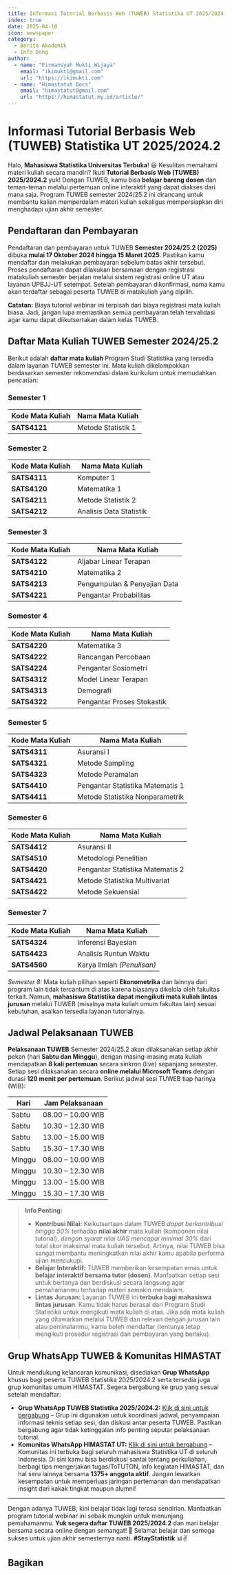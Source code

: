 ```yaml
---
title: Informasi Tutorial Berbasis Web (TUWEB) Statistika UT 2025/2024.2
index: true
date: 2025-04-10
icon: newspaper
category:
  - Berita Akademik
  - Info Dong
author:
  - name: "Firmansyah Mukti Wijaya"
    email: "ikimukti@gmail.com"
    url: "https://ikimukti.com"
  - name: "Himastatut Docs"
    email: "himastatut@gmail.com"
    url: "https://himastatut.my.id/article/"
---
```


# Informasi Tutorial Berbasis Web (TUWEB) Statistika UT 2025/2024.2

Halo, **Mahasiswa Statistika Universitas Terbuka**! 😃 Kesulitan memahami materi kuliah secara mandiri? Ikuti **Tutorial Berbasis Web (TUWEB) 2025/2024.2** yuk! Dengan TUWEB, kamu bisa **belajar bareng dosen** dan teman-teman melalui pertemuan online interaktif yang dapat diakses dari mana saja. Program TUWEB semester 2024/25.2 ini dirancang untuk membantu kalian memperdalam materi kuliah sekaligus mempersiapkan diri menghadapi ujian akhir semester.

## Pendaftaran dan Pembayaran

Pendaftaran dan pembayaran untuk TUWEB **Semester 2024/25.2 (2025)** dibuka **mulai 17 Oktober 2024 hingga 15 Maret 2025**. Pastikan kamu mendaftar dan melakukan pembayaran sebelum batas akhir tersebut. Proses pendaftaran dapat dilakukan bersamaan dengan registrasi matakuliah semester berjalan melalui sistem registrasi online UT atau layanan UPBJJ-UT setempat. Setelah pembayaran dikonfirmasi, nama kamu akan terdaftar sebagai peserta TUWEB di matakuliah yang dipilih.

**Catatan:** Biaya tutorial webinar ini terpisah dari biaya registrasi mata kuliah biasa. Jadi, jangan lupa memastikan semua pembayaran telah tervalidasi agar kamu dapat diikutsertakan dalam kelas TUWEB.

## Daftar Mata Kuliah TUWEB Semester 2024/25.2

Berikut adalah **daftar mata kuliah** Program Studi Statistika yang tersedia dalam layanan TUWEB semester ini. Mata kuliah dikelompokkan berdasarkan semester rekomendasi dalam kurikulum untuk memudahkan pencarian:

### Semester 1
| Kode Mata Kuliah | Nama Mata Kuliah        |
| ---------------- | ----------------------- |
| **SATS4121**     | Metode Statistik 1      |

### Semester 2
| Kode Mata Kuliah | Nama Mata Kuliah        |
| ---------------- | ----------------------- |
| **SATS4111**     | Komputer 1              |
| **SATS4120**     | Matematika 1            |
| **SATS4211**     | Metode Statistik 2      |
| **SATS4212**     | Analisis Data Statistik |

### Semester 3
| Kode Mata Kuliah | Nama Mata Kuliah                 |
| ---------------- | -------------------------------- |
| **SATS4122**     | Aljabar Linear Terapan           |
| **SATS4210**     | Matematika 2                     |
| **SATS4213**     | Pengumpulan & Penyajian Data     |
| **SATS4221**     | Pengantar Probabilitas           |

### Semester 4
| Kode Mata Kuliah | Nama Mata Kuliah                 |
| ---------------- | -------------------------------- |
| **SATS4220**     | Matematika 3                     |
| **SATS4222**     | Rancangan Percobaan              |
| **SATS4224**     | Pengantar Sosiometri             |
| **SATS4312**     | Model Linear Terapan             |
| **SATS4313**     | Demografi                        |
| **SATS4322**     | Pengantar Proses Stokastik       |

### Semester 5
| Kode Mata Kuliah | Nama Mata Kuliah                       |
| ---------------- | -------------------------------------- |
| **SATS4311**     | Asuransi I                             |
| **SATS4321**     | Metode Sampling                        |
| **SATS4323**     | Metode Peramalan                       |
| **SATS4410**     | Pengantar Statistika Matematis 1       |
| **SATS4411**     | Metode Statistika Nonparametrik        |

### Semester 6
| Kode Mata Kuliah | Nama Mata Kuliah                       |
| ---------------- | -------------------------------------- |
| **SATS4412**     | Asuransi II                            |
| **SATS4510**     | Metodologi Penelitian                  |
| **SATS4420**     | Pengantar Statistika Matematis 2       |
| **SATS4421**     | Metode Statistika Multivariat          |
| **SATS4422**     | Metode Sekuensial                      |

### Semester 7
| Kode Mata Kuliah | Nama Mata Kuliah             |
| ---------------- | ---------------------------- |
| **SATS4324**     | Inferensi Bayesian           |
| **SATS4423**     | Analisis Runtun Waktu        |
| **SATS4560**     | Karya Ilmiah *(Penulisan)*   |

*Semester 8:* Mata kuliah pilihan seperti **Ekonometrika** dan lainnya dari program lain tidak tercantum di atas karena biasanya dikelola oleh fakultas terkait. Namun, **mahasiswa Statistika dapat mengikuti mata kuliah lintas jurusan** melalui TUWEB (misalnya mata kuliah umum fakultas lain) sesuai kebutuhan, asalkan tersedia layanan tutorialnya.

## Jadwal Pelaksanaan TUWEB

**Pelaksanaan TUWEB** Semester 2024/25.2 akan dilaksanakan setiap akhir pekan (hari **Sabtu dan Minggu**), dengan masing-masing mata kuliah mendapatkan **8 kali pertemuan** secara sinkron (live) sepanjang semester. Setiap sesi dilaksanakan secara **online melalui Microsoft Teams** dengan durasi **120 menit per pertemuan**. Berikut jadwal sesi TUWEB tiap harinya (WIB):

| Hari    | Jam Pelaksanaan        |
| ------- | ---------------------- |
| Sabtu   | 08.00 – 10.00 WIB      |
| Sabtu   | 10.30 – 12.30 WIB      |
| Sabtu   | 13.00 – 15.00 WIB      |
| Sabtu   | 15.30 – 17.30 WIB      |
| Minggu  | 08.00 – 10.00 WIB      |
| Minggu  | 10.30 – 12.30 WIB      |
| Minggu  | 13.00 – 15.00 WIB      |
| Minggu  | 15.30 – 17.30 WIB      |

> **Info Penting:**
> - **Kontribusi Nilai:** Keikutsertaan dalam TUWEB *dapat berkontribusi hingga 50%* terhadap **nilai akhir** mata kuliah (komponen nilai tutorial), *dengan syarat nilai UAS mencapai minimal 30%* dari total skor maksimal mata kuliah tersebut. Artinya, nilai TUWEB bisa sangat membantu meningkatkan nilai akhir kamu apabila performa ujian mencukupi.
> - **Belajar Interaktif:** TUWEB memberikan kesempatan emas untuk **belajar interaktif bersama tutor (dosen)**. Manfaatkan setiap sesi untuk bertanya dan berdiskusi secara langsung agar pemahamanmu terhadap materi semakin mendalam.
> - **Lintas Jurusan:** Layanan TUWEB ini **terbuka bagi mahasiswa lintas jurusan**. Kamu tidak harus berasal dari Program Studi Statistika untuk mengikuti mata kuliah di atas. Jika ada mata kuliah yang ditawarkan melalui TUWEB dan relevan dengan jurusan lain atau peminatanmu, kamu boleh mendaftar (tentunya tetap mengikuti prosedur registrasi dan pembayaran yang berlaku).

## Grup WhatsApp TUWEB & Komunitas HIMASTAT

Untuk mendukung kelancaran komunikasi, disediakan **Grup WhatsApp** khusus bagi peserta TUWEB Statistika 2025/2024.2 serta tersedia juga grup komunitas umum HIMASTAT. Segera bergabung ke grup yang sesuai setelah mendaftar:

- **Grup WhatsApp TUWEB Statistika 2025/2024.2:** [Klik di sini untuk bergabung](http://s.id/WAG_HimastatUT) – Grup ini digunakan untuk koordinasi jadwal, penyampaian informasi teknis setiap sesi, dan diskusi antar peserta TUWEB. Pastikan bergabung agar tidak ketinggalan info penting seputar pelaksanaan tutorial.
- **Komunitas WhatsApp HIMASTAT UT:** [Klik di sini untuk bergabung](https://chat.whatsapp.com/HLT9mlwDF6987pavHdCBXK) – Komunitas ini terbuka bagi seluruh mahasiswa Statistika UT di seluruh Indonesia. Di sini kamu bisa berdiskusi santai tentang perkuliahan, berbagi tips mengerjakan tugas/ToTUTON, info kegiatan HIMASTAT, dan hal seru lainnya bersama **1375+ anggota aktif**. Jangan lewatkan kesempatan untuk memperluas jaringan pertemanan dan mendapatkan insight dari kakak tingkat maupun alumni!

---

Dengan adanya TUWEB, kini belajar tidak lagi terasa sendirian. Manfaatkan program tutorial webinar ini sebaik mungkin untuk menunjang pemahamanmu. **Yuk segera daftar TUWEB 2025/2024.2** dan mari belajar bersama secara online dengan semangat! 🎉 Selamat belajar dan semoga sukses untuk ujian akhir semesternya nanti. **#StayStatistik** 📊✌️


## Bagikan
<Share colorful />
<GitContributors />
<GitChangelog />